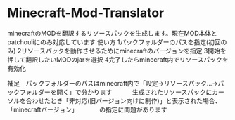 # Minecraft-Mod-Translator
minecraftのMODを翻訳するリソースパックを生成します。現在MOD本体とpatchouliにのみ対応しています
使い方
1パックフォルダーのパスを指定(初回のみ)
2リソースパックを動作させるためにminecraftのバージョンを指定
3開始を押して翻訳したいMODのjarを選択
4完了したらminecraft内でリソースパックを有効化

補足　パックフォルダーのパスはminecraft内で「設定→リソースパック...→パックフォルダーを開く」で分かります
　　　生成されたリソースパックにカーソルを合わせたとき「非対応(旧バージョン向けに制作)」と表示された場合、「minecraftバージョン」　　　　の指定に問題があります
